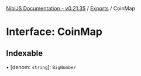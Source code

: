 [NibiJS Documentation - v0.21.35](../intro.md) / [Exports](../modules.md) / CoinMap

# Interface: CoinMap

## Indexable

▪ [denom: `string`]: `BigNumber`
